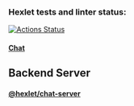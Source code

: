 ### Hexlet tests and linter status:
[![Actions Status](https://github.com/superpuper32/dom-react-redux-project-lvl4/workflows/hexlet-check/badge.svg)](https://github.com/superpuper32/dom-react-redux-project-lvl4/actions)

#### [Chat](https://dom-react-redux-project-lvl4-temo.onrender.com//)

## Backend Server
#### [@hexlet/chat-server](https://www.npmjs.com/package/@hexlet/chat-server)
